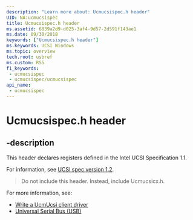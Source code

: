 ```yaml
---
description: "Learn more about: Ucmucsispec.h header"
UID: NA:ucmucsispec
title: Ucmucsispec.h header
ms.assetid: 6839a2d9-d025-3af4-9d57-2d591f143ae1
ms.date: 09/30/2018
keywords: ["Ucmucsispec.h header"]
ms.keywords: UCSI Windows
ms.topic: overview
tech.root: usbref
ms.custom: RS5
f1_keywords:
 - ucmucsispec
 - ucmucsispec/ucmucsispec
api_name:
 - ucmucsispec
---
```


# Ucmucsispec.h header


## -description

This header declares registers defined in the Intel UCSI Specification 1.1.

For information, see [UCSI spec version 1.2](https://www.intel.com/content/dam/www/public/us/en/documents/technical-specifications/usb-type-c-ucsi-spec.pdf).

> Do not include this header. Instead, include Ucmucsicx.h.

For more information, see:

- [Write a UcmUcsi client driver](/windows-hardware/drivers/usbcon/write-a-ucsi-driver)
- [Universal Serial Bus (USB)](/windows-hardware/drivers/usbcon)

